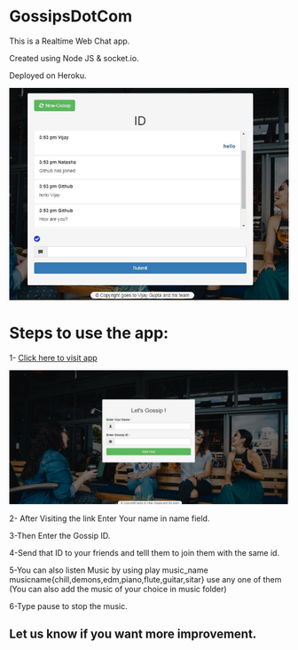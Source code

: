 # GossipsDotCom
This is a Realtime Web Chat app.

Created using Node JS & socket.io.

Deployed on Heroku.

![Page](2.JPG?raw=true "page")

# Steps to use the app:

1- [Click here to visit app](https://gossipsdotcom.herokuapp.com/)

![HomePage](1.JPG?raw=true "Homepage")

2- After Visiting the link Enter Your name in name field.

3-Then Enter the Gossip ID.

4-Send that ID to your friends and telll them to join them with the same id.

5-You can also listen Music by using  play music_name  musicname{chill,demons,edm,piano,flute,guitar,sitar} use any one of them
(You can also add the music of your choice in music folder)


6-Type pause to stop the music.




## Let us know if you want more improvement.
